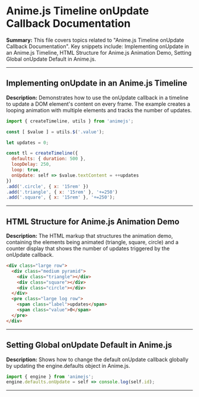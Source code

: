 # Anime.js Timeline onUpdate Callback Documentation

**Summary:** This file covers topics related to "Anime.js Timeline onUpdate Callback Documentation". Key snippets include: Implementing onUpdate in an Anime.js Timeline, HTML Structure for Anime.js Animation Demo, Setting Global onUpdate Default in Anime.js.

---

## Implementing onUpdate in an Anime.js Timeline

**Description:** Demonstrates how to use the onUpdate callback in a timeline to update a DOM element's content on every frame. The example creates a looping animation with multiple elements and tracks the number of updates.

```javascript
import { createTimeline, utils } from 'animejs';

const [ $value ] = utils.$('.value');

let updates = 0;

const tl = createTimeline({
  defaults: { duration: 500 },
  loopDelay: 250,
  loop: true,
  onUpdate: self => $value.textContent = ++updates
})
.add('.circle', { x: '15rem' })
.add('.triangle', { x: '15rem' }, '+=250')
.add('.square', { x: '15rem' }, '+=250');
```

---

## HTML Structure for Anime.js Animation Demo

**Description:** The HTML markup that structures the animation demo, containing the elements being animated (triangle, square, circle) and a counter display that shows the number of updates triggered by the onUpdate callback.

```html
<div class="large row">
  <div class="medium pyramid">
    <div class="triangle"></div>
    <div class="square"></div>
    <div class="circle"></div>
  </div>
  <pre class="large log row">
    <span class="label">updates</span>
    <span class="value">0</span>
  </pre>
</div>
```

---

## Setting Global onUpdate Default in Anime.js

**Description:** Shows how to change the default onUpdate callback globally by updating the engine.defaults object in Anime.js.

```javascript
import { engine } from 'animejs';
engine.defaults.onUpdate = self => console.log(self.id);
```

---